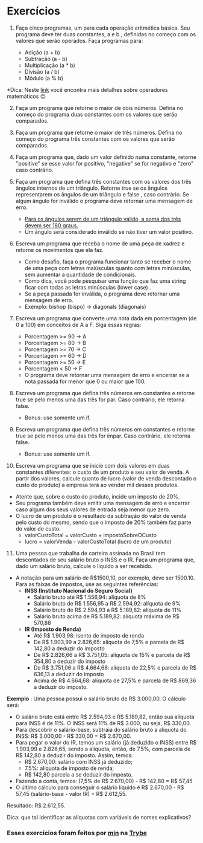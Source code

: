 # Exercícios

1. Faça cinco programas, um para cada operação aritmética básica. Seu programa deve ter duas constantes, a e b , definidas no começo com os valores que serão operados. Faça programas para:

   * Adição (a + b)
   * Subtração (a - b)
   * Multiplicação (a * b)
   * Divisão (a / b)
   * Módulo (a % b)

*Dica: Neste [link](https://developer.mozilla.org/pt-BR/docs/Learn/JavaScript/First_steps/Math) você encontra mais detalhes sobre operadores matemáticos 😉

2. Faça um programa que retorne o maior de dois números. Defina no começo do programa duas constantes com os valores que serão comparados.

3. Faça um programa que retorne o maior de três números. Defina no começo do programa três constantes com os valores que serão comparados.

4. Faça um programa que, dado um valor definido numa constante, retorne "positive" se esse valor for positivo, "negative" se for negativo e "zero" caso contrário.

5. Faça um programa que defina três constantes com os valores dos três ângulos internos de um triângulo. Retorne true se os ângulos representarem os ângulos de um triângulo e false , caso contrário. Se algum ângulo for inválido o programa deve retornar uma mensagem de erro.

   * [Para os ângulos serem de um triângulo válido, a soma dos três devem ser 180 graus.](https://blogdoenem.com.br/triangulos-propriedades/)
   * Um ângulo será considerado inválido se não tiver um valor positivo.

6. Escreva um programa que receba o nome de uma peça de xadrez e retorne os movimentos que ela faz.

   * Como desafio, faça o programa funcionar tanto se receber o nome de uma peça com letras maiúsculas quanto com letras minúsculas, sem aumentar a quantidade de condicionais.
   * Como dica, você pode pesquisar uma função que faz uma string ficar com todas as letras minúsculas (lower case) .
   * Se a peça passada for inválida, o programa deve retornar uma mensagem de erro.
   * Exemplo: bishop (bispo) -> diagonals (diagonais)

7. Escreva um programa que converte uma nota dada em porcentagem (de 0 a 100) em conceitos de A a F. Siga essas regras:

   * Porcentagem >= 90 -> A
   * Porcentagem >= 80 -> B
   * Porcentagem >= 70 -> C
   * Porcentagem >= 60 -> D
   * Porcentagem >= 50 -> E
   * Porcentagem < 50 -> F
   * O programa deve retornar uma mensagem de erro e encerrar se a nota passada for menor que 0 ou maior que 100.

8. Escreva um programa que defina três números em constantes e retorne true se pelo menos uma das três for par. Caso contrário, ele retorna false.

   * Bonus: use somente um if.

9. Escreva um programa que defina três números em constantes e retorne true se pelo menos uma das três for ímpar. Caso contrário, ele retorna false.

   * Bonus: use somente um if.

10. Escreva um programa que se inicie com dois valores em duas constantes diferentes: o custo de um produto e seu valor de venda. A partir dos valores, calcule quanto de lucro (valor de venda descontado o custo do produto) a empresa terá ao vender mil desses produtos.

   * Atente que, sobre o custo do produto, incide um imposto de 20%.
   * Seu programa também deve emitir uma mensagem de erro e encerrar caso algum dos seus valores de entrada seja menor que zero.
   * O lucro de um produto é o resultado da subtração do valor de venda pelo custo do mesmo, sendo que o imposto de 20% também faz parte do valor de custo.
     * valorCustoTotal = valorCusto + impostoSobreOCusto
     * lucro = valorVenda - valorCustoTotal (lucro de um produto)

11. Uma pessoa que trabalha de carteira assinada no Brasil tem descontados de seu salário bruto o INSS e o IR. Faça um programa que, dado um salário bruto, calcule o líquido a ser recebido.

   * A notação para um salário de R$1500,10, por exemplo, deve ser 1500.10. Para as faixas de impostos, use as seguintes referências:
     * **INSS (Instituto Nacional do Seguro Social)**
       * Salário bruto até R$ 1.556,94: alíquota de 8%
       * Salário bruto de R$ 1.556,95 a R$ 2.594,92: alíquota de 9%
       * Salário bruto de R$ 2.594,93 a R$ 5.189,82: alíquota de 11%
       * Salário bruto acima de R$ 5.189,82: alíquota máxima de R$ 570,88
     * **IR (Imposto de Renda)** 
       * Até R$ 1.903,98: isento de imposto de renda
       * De R$ 1.903,99 a 2.826,65: alíquota de 7,5% e parcela de R$ 142,80 a deduzir do imposto
       * De R$ 2.826,66 a R$ 3.751,05: alíquota de 15% e parcela de R$ 354,80 a deduzir do imposto
       * De R$ 3.751,06 a R$ 4.664,68: alíquota de 22,5% e parcela de R$ 636,13 a deduzir do imposto
       * Acima de R$ 4.664,68: alíquota de 27,5% e parcela de R$ 869,36 a deduzir do imposto.

**Exemplo** : Uma pessoa possui o salário bruto de R$ 3.000,00. O cálculo será:

   * O salário bruto está entre R$ 2.594,93 e R$ 5.189,82, então sua alíquota para INSS é de 11%. O INSS será 11% de R$ 3.000, ou seja, R$ 330,00.
   * Para descobrir o salário-base, subtraia do salário bruto a alíquota do INSS: R$ 3.000,00 - R$ 330,00 = R$ 2.670,00.
   * Para pegar o valor do IR, temos um salário (já deduzido o INSS) entre R$ 1.903,99 e 2.826,65, sendo a alíquota, então, de 7.5%, com parcela de R$ 142,80 a deduzir do imposto. Assim, temos:
      * R$ 2.670,00: salário com INSS já deduzido;
      * 7.5%: alíquota de imposto de renda;
      * R$ 142,80 parcela a se deduzir do imposto.
  * Fazendo a conta, temos: (7,5% de R$ 2.670,00) - R$ 142,80 = R$ 57,45
  * O último cálculo para conseguir o salário líquido é R$ 2.670,00 - R$ 57,45 (salário-base - valor IR) = R$ 2.612,55.

Resultado: R$ 2.612,55.

Dica: que tal identificar as alíquotas com variáveis de nomes explicativos?

### Esses exercícios foram feitos por [min](https://www.linkedin.com/in/jonathan-r-andrade/) na [Trybe](https://www.betrybe.com/)
